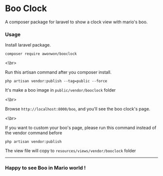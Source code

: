 # Boo Clock

A composer package for laravel to show a clock view with mario's boo.

### Usage

Install laravel package.
```
composer require awonwon/booclock
```

<\br>

Run this artisan command after you composer install.
```
php artisan vendor:publish --tag=public --force
```
It's make a boo image in `public/vendor/booclock` folder

<\br>


Browse `http://localhost:8000/boo`, and you'll see the boo clock's page.


<\br>

If you want to custom your boo's page, please run this command instead of the vendor command before
```
php artisan vendor:publish
```

The view file will copy to `resources/views/vendor/booclock` folder

---


### Happy to see Boo in Mario world !
